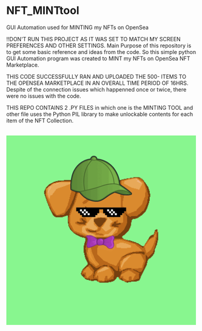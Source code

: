 # NFT_MINTtool
GUI Automation used for MINTING my NFTs on OpenSea

!!DON'T RUN THIS PROJECT AS IT WAS SET TO MATCH MY SCREEN PREFERENCES AND OTHER SETTINGS. Main Purpose of this repository is to get some basic reference and ideas from the code.
So this simple python GUI Automation program was created to MINT my NFTs on OpenSea NFT Marketplace.

THIS CODE SUCCESSFULLY RAN AND UPLOADED THE 500- ITEMS TO THE OPENSEA MARKETPLACE IN AN OVERALL TIME PERIOD OF 16HRS. Despite of the connection issues which happenned once or twice, there were no issues with the code. 

THIS REPO CONTAINS 2 .PY FILES in which one is the MINTING TOOL and other file uses the Python PIL library to make unlockable contents for each item of the NFT Collection.


</br><img src="puppy.gif" width="500" height="500" />
